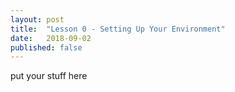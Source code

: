 ```yaml
---
layout: post
title:  "Lesson 0 - Setting Up Your Environment"
date:   2018-09-02
published: false
---
```

put your stuff here
